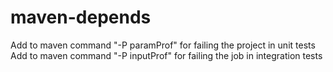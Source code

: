 # maven-depends

Add to maven command "-P paramProf" for failing the project in unit tests
Add to maven command "-P inputProf" for failing the job in integration tests

